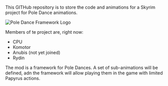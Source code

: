 This GITHub repository is to store the code and animations for a Skyrim project for Pole Dance animations.

![Pole Dance Framework Logo](https://github.com/CPULL/Skyrim-Pole-Dances/blob/master/PoleDanceIcon.png)

Members of te project are, right now:
* CPU
* Komotor
* Anubis (not yet joined)
* Rydin

The mod is a framework for Pole Dances.
A set of sub-animations will be defined, adn the framework will allow playing them in the game with limited Papyrus actions.

